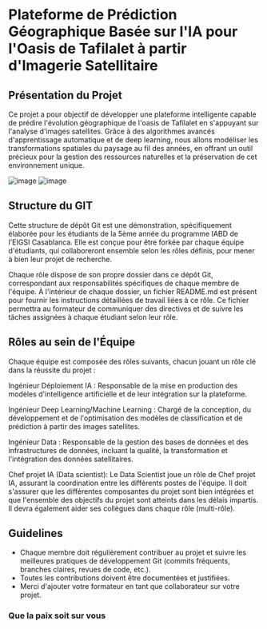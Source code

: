 
# Plateforme de Prédiction Géographique Basée sur l'IA pour l'Oasis de Tafilalet à partir d'Imagerie Satellitaire

## Présentation du Projet

Ce projet a pour objectif de développer une plateforme intelligente capable de prédire l'évolution géographique de l'oasis de Tafilalet en s'appuyant sur l'analyse d'images satellites. Grâce à des algorithmes avancés d'apprentissage automatique et de deep learning, nous allons modéliser les transformations spatiales du paysage au fil des années, en offrant un outil précieux pour la gestion des ressources naturelles et la préservation de cet environnement unique.

![image](https://github.com/user-attachments/assets/02a40a6f-ebe5-4434-bc9e-b75505bd1a8a)
![image](https://github.com/user-attachments/assets/45a96f07-b34c-4b16-9f30-50059e4637b8)



## Structure du GIT

Cette structure de dépôt Git est une démonstration, spécifiquement élaborée pour les étudiants de la 5ème année du programme IABD de l'EIGSI Casablanca. Elle est conçue pour être forkée par chaque équipe d'étudiants, qui collaboreront ensemble selon les rôles définis, pour mener à bien leur projet de recherche.

Chaque rôle dispose de son propre dossier dans ce dépôt Git, correspondant aux responsabilités spécifiques de chaque membre de l'équipe. À l'intérieur de chaque dossier, un fichier README.md est présent pour fournir les instructions détaillées de travail liées à ce rôle. Ce fichier permettra au formateur de communiquer des directives et de suivre les tâches assignées à chaque étudiant selon leur rôle.

## Rôles au sein de l'Équipe
Chaque équipe est composée des rôles suivants, chacun jouant un rôle clé dans la réussite du projet :

Ingénieur Déploiement IA : Responsable de la mise en production des modèles d'intelligence artificielle et de leur intégration sur la plateforme.

Ingénieur Deep Learning/Machine Learning : Chargé de la conception, du développement et de l'optimisation des modèles de classification et de prédiction à partir des images satellites.

Ingénieur Data : Responsable de la gestion des bases de données et des infrastructures de données, incluant la qualité, la transformation et l'intégration des données satellitaires.

Chef projet IA (Data scientist): Le Data Scientist joue un rôle de Chef projet IA, assurant la coordination entre les différents postes de l'équipe. Il doit s'assurer que les différentes composantes du projet sont bien intégrées et que l'ensemble des objectifs du projet sont atteints dans les délais impartis.  Il devra également aider ses collègues dans chaque rôle (multi-rôle).


## Guidelines

- Chaque membre doit régulièrement contribuer au projet et suivre les meilleures pratiques de développement Git (commits fréquents, branches claires, revues de code, etc.).
- Toutes les contributions doivent être documentées et justifiées.
- Merci d'ajouter votre formateur en tant que collaborateur sur votre projet.
   
### Que la paix soit sur vous
